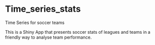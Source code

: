 # Time_series_stats
Time Series for soccer teams


This is a Shiny App that presents soccer stats of leagues and teams in a friendly way to analyse team performance.
